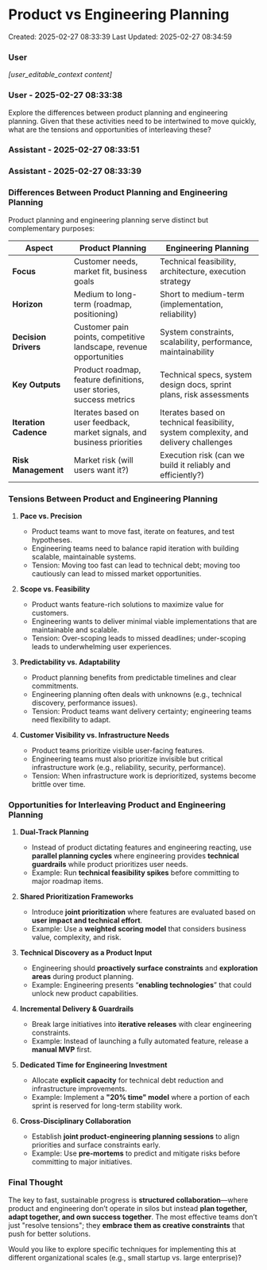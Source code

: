 # Product vs Engineering Planning

Created: 2025-02-27 08:33:39
Last Updated: 2025-02-27 08:34:59

### User

*[user_editable_context content]*

### User - 2025-02-27 08:33:38

Explore the differences between product planning and engineering planning. Given that these activities need to be intertwined to move quickly, what are the tensions and opportunities of interleaving these?

### Assistant - 2025-02-27 08:33:51



### Assistant - 2025-02-27 08:33:39

### **Differences Between Product Planning and Engineering Planning**
Product planning and engineering planning serve distinct but complementary purposes:

| Aspect | Product Planning | Engineering Planning |
|--------|----------------|----------------|
| **Focus** | Customer needs, market fit, business goals | Technical feasibility, architecture, execution strategy |
| **Horizon** | Medium to long-term (roadmap, positioning) | Short to medium-term (implementation, reliability) |
| **Decision Drivers** | Customer pain points, competitive landscape, revenue opportunities | System constraints, scalability, performance, maintainability |
| **Key Outputs** | Product roadmap, feature definitions, user stories, success metrics | Technical specs, system design docs, sprint plans, risk assessments |
| **Iteration Cadence** | Iterates based on user feedback, market signals, and business priorities | Iterates based on technical feasibility, system complexity, and delivery challenges |
| **Risk Management** | Market risk (will users want it?) | Execution risk (can we build it reliably and efficiently?) |

### **Tensions Between Product and Engineering Planning**
1. **Pace vs. Precision**  
   - Product teams want to move fast, iterate on features, and test hypotheses.  
   - Engineering teams need to balance rapid iteration with building scalable, maintainable systems.  
   - Tension: Moving too fast can lead to technical debt; moving too cautiously can lead to missed market opportunities.

2. **Scope vs. Feasibility**  
   - Product wants feature-rich solutions to maximize value for customers.  
   - Engineering wants to deliver minimal viable implementations that are maintainable and scalable.  
   - Tension: Over-scoping leads to missed deadlines; under-scoping leads to underwhelming user experiences.

3. **Predictability vs. Adaptability**  
   - Product planning benefits from predictable timelines and clear commitments.  
   - Engineering planning often deals with unknowns (e.g., technical discovery, performance issues).  
   - Tension: Product teams want delivery certainty; engineering teams need flexibility to adapt.

4. **Customer Visibility vs. Infrastructure Needs**  
   - Product teams prioritize visible user-facing features.  
   - Engineering teams must also prioritize invisible but critical infrastructure work (e.g., reliability, security, performance).  
   - Tension: When infrastructure work is deprioritized, systems become brittle over time.

### **Opportunities for Interleaving Product and Engineering Planning**
1. **Dual-Track Planning**  
   - Instead of product dictating features and engineering reacting, use **parallel planning cycles** where engineering provides **technical guardrails** while product prioritizes user needs.
   - Example: Run **technical feasibility spikes** before committing to major roadmap items.

2. **Shared Prioritization Frameworks**  
   - Introduce **joint prioritization** where features are evaluated based on **user impact and technical effort**.
   - Example: Use a **weighted scoring model** that considers business value, complexity, and risk.

3. **Technical Discovery as a Product Input**  
   - Engineering should **proactively surface constraints** and **exploration areas** during product planning.
   - Example: Engineering presents “**enabling technologies**” that could unlock new product capabilities.

4. **Incremental Delivery & Guardrails**  
   - Break large initiatives into **iterative releases** with clear engineering constraints.
   - Example: Instead of launching a fully automated feature, release a **manual MVP** first.

5. **Dedicated Time for Engineering Investment**  
   - Allocate **explicit capacity** for technical debt reduction and infrastructure improvements.
   - Example: Implement a **"20% time" model** where a portion of each sprint is reserved for long-term stability work.

6. **Cross-Disciplinary Collaboration**  
   - Establish **joint product-engineering planning sessions** to align priorities and surface constraints early.
   - Example: Use **pre-mortems** to predict and mitigate risks before committing to major initiatives.

### **Final Thought**
The key to fast, sustainable progress is **structured collaboration**—where product and engineering don’t operate in silos but instead **plan together, adapt together, and own success together**. The most effective teams don’t just "resolve tensions"; they **embrace them as creative constraints** that push for better solutions. 

Would you like to explore specific techniques for implementing this at different organizational scales (e.g., small startup vs. large enterprise)?

